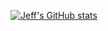 [![Jeff's GitHub stats](https://github-readme-stats.vercel.app/api?username=jeffpatton1971)](https://github.com/anuraghazra/github-readme-stats)

